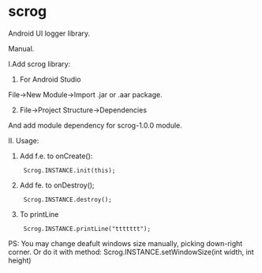 # scrog
Android UI logger library.

Manual.

I.Add scrog library:

1. For Android Studio 

File->New Module->Import .jar or .aar package.

2. File->Project Structure->Dependencies 

And add module dependency for scrog-1.0.0 module.

II. Usage:

1. Add f.e. to onCreate():

        Scrog.INSTANCE.init(this);
		
2. Add fe. to onDestroy();       

        Scrog.INSTANCE.destroy();
		
3. To printLine

        Scrog.INSTANCE.printLine("ttttttt");        
		

PS: You may change deafult windows size manually, picking down-right corner. Or do it with method: 
	Scrog.INSTANCE.setWindowSize(int width, int height)


